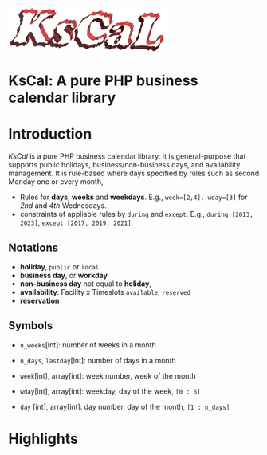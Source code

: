 ![Logo](kscal_sm.png)
# KsCal: A pure PHP business calendar library

# Introduction

*KsCal* is a pure PHP business calendar library. It is general-purpose that supports public holidays,  business/non-business days, and availability management. It is rule-based where days specified by rules such as second Monday one or every month, 

- Rules for **days**, **weeks** and **weekdays**.  E.g., `week=[2,4], wday=[3]` for *2nd* and *4th* Wednesdays.
- constraints of appliable rules by `during` and `except`.
E.g., `during [2013, 2023]`,  `except [2017, 2019, 2021]` 

## Notations
- **holiday**,  `public` or `local`
- **business day**, or **workday**
- **non-business day** not equal to **holiday**, 
- **availability**: Facility x Timeslots `available`, `reserved` 
- **reservation**

## Symbols
- `n_weeks`[int]: number of weeks in a month
- `n_days`, `lastday`[int]: number of days in a month

- `week`[int], array[int]: week number, week of the month
- `wday`[int], array[int]: weekday, day of the week, `[0 : 6]`
- `day` [int], array[int]: day number, day of the month, `[1 : n_days]`



# Highlights
